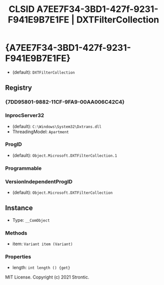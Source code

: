 ﻿---
title: "CLSID A7EE7F34-3BD1-427f-9231-F941E9B7E1FE | DXTFilterCollection"
excerpt: What is COM-Object CLSID A7EE7F34-3BD1-427f-9231-F941E9B7E1FE?
---

# {A7EE7F34-3BD1-427f-9231-F941E9B7E1FE}

* (default): `DXTFilterCollection`

## Registry


### {7DD95801-9882-11CF-9FA9-00AA006C42C4}


### InprocServer32

* (default): `C:\Windows\System32\Dxtrans.dll`
* ThreadingModel: `Apartment`

### ProgID

* (default): `Object.Microsoft.DXTFilterCollection.1`

### Programmable


### VersionIndependentProgID

* (default): `Object.Microsoft.DXTFilterCollection`

## Instance

* Type: `__ComObject`

### Methods

* item: `Variant item (Variant)`

### Properties

* length: `int length () {get} `

MIT License. Copyright (c) 2021 Strontic.


